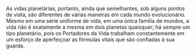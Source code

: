 ﻿As vidas planetárias, portanto, ainda que semelhantes, sob alguns pontos de vista, são diferentes de várias maneiras em cada mundo evolucionário. Mesmo em uma série uniforme de vida, em uma única família de mundos, a vida não é exatamente a mesma em dois planetas quaisquer; há sempre um tipo planetário, pois os Portadores da Vida trabalham constantemente em um esforço de aperfeiçoar as fórmulas vitais que são confiadas à sua guarda.